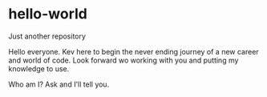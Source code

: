 # hello-world
Just another repository

Hello everyone. Kev here to begin the never ending journey of a new career and world of code. Look forward wo working with you and putting my knowledge to use.

Who am I? Ask and I'll tell you.
